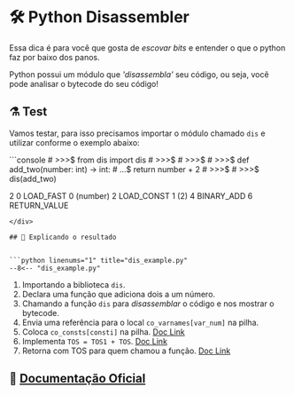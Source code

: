 # 🛠 Python Disassembler

Essa dica é para você que gosta de *escovar bits* e entender o que o python faz por baixo dos panos.

Python possui um módulo que *'disassembla'* seu código, ou seja, você pode analisar o bytecode do seu código!


## ⚗️ Test

Vamos testar, para isso precisamos importar o módulo chamado `dis` e utilizar conforme o exemplo abaixo:


<div class="termy">
```console
# >>>$ from dis import dis
# >>>$ 
# >>>$ 
# >>>$ def add_two(number: int) -> int:
# ...$     return number + 2
# >>>$ 
# >>>$ dis(add_two)

  2           0 LOAD_FAST                0 (number)
              2 LOAD_CONST               1 (2)
              4 BINARY_ADD
              6 RETURN_VALUE
```
</div>

## 🔎 Explicando o resultado


```python linenums="1" title="dis_example.py"
--8<-- "dis_example.py"
```

1. Importando a biblioteca `dis`.
2. Declara uma função que adiciona dois a um número.
3. Chamando a função `dis` para *disassemblar* o código e nos mostrar o bytecode.
4. Envia uma referência para o local `co_varnames[var_num]` na pilha.
5. Coloca `co_consts[consti]` na pilha. <a href="https://docs.python.org/3/library/dis.html#opcode-LOAD_CONST" target="_blank">Doc Link</a>
6. Implementa `TOS = TOS1 + TOS`. <a href="https://docs.python.org/3/library/dis.html#opcode-BINARY_ADD" target="_blank">Doc Link</a>
7. Retorna com TOS para quem chamou a função. <a href="https://docs.python.org/3/library/dis.html#opcode-RETURN_VALUE" target="_blank">Doc Link</a>


## 📖 <a href="https://docs.python.org/3/library/dis.html" target="_blank">Documentação Oficial<a>

